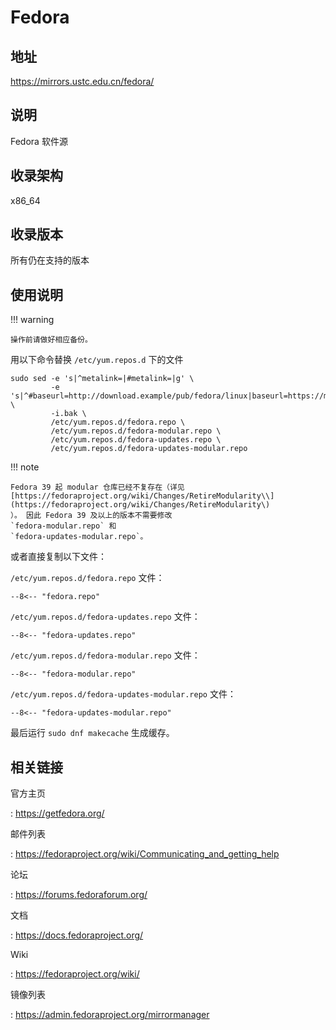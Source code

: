 # Fedora

## 地址

<https://mirrors.ustc.edu.cn/fedora/>

## 说明

Fedora 软件源

## 收录架构

x86_64

## 收录版本

所有仍在支持的版本

## 使用说明

!!! warning

    操作前请做好相应备份。

用以下命令替换 `/etc/yum.repos.d`
下的文件

    sudo sed -e 's|^metalink=|#metalink=|g' \
             -e 's|^#baseurl=http://download.example/pub/fedora/linux|baseurl=https://mirrors.ustc.edu.cn/fedora|g' \
             -i.bak \
             /etc/yum.repos.d/fedora.repo \
             /etc/yum.repos.d/fedora-modular.repo \
             /etc/yum.repos.d/fedora-updates.repo \
             /etc/yum.repos.d/fedora-updates-modular.repo

!!! note

    Fedora 39 起 modular 仓库已经不复存在（详见
    [https://fedoraproject.org/wiki/Changes/RetireModularity\\](https://fedoraproject.org/wiki/Changes/RetireModularity\)
    ）。 因此 Fedora 39 及以上的版本不需要修改
    `fedora-modular.repo` 和
    `fedora-updates-modular.repo`。

或者直接复制以下文件：

`/etc/yum.repos.d/fedora.repo` 文件：

```
--8<-- "fedora.repo"
```

`/etc/yum.repos.d/fedora-updates.repo`
文件：

```
--8<-- "fedora-updates.repo"
```

`/etc/yum.repos.d/fedora-modular.repo`
文件：

```
--8<-- "fedora-modular.repo"
```

`/etc/yum.repos.d/fedora-updates-modular.repo`
 文件：

```
--8<-- "fedora-updates-modular.repo"
```

最后运行 `sudo dnf makecache` 生成缓存。

## 相关链接

官方主页

:   <https://getfedora.org/>

邮件列表

:   <https://fedoraproject.org/wiki/Communicating_and_getting_help>

论坛

:   <https://forums.fedoraforum.org/>

文档

:   <https://docs.fedoraproject.org/>

Wiki

:   <https://fedoraproject.org/wiki/>

镜像列表

:   <https://admin.fedoraproject.org/mirrormanager>
